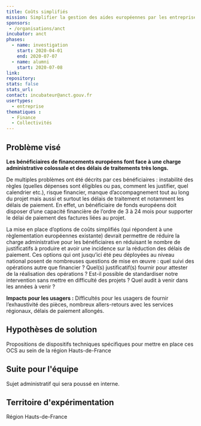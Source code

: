 ```yaml
---
title: Coûts simplifiés
mission: Simplifier la gestion des aides européennes par les entreprises
sponsors:
 - /organisations/anct
incubator: anct
phases:
  - name: investigation
    start: 2020-04-01
    end: 2020-07-07
  - name: alumni
    start: 2020-07-08
link:
repository:
stats: false
stats_url:
contact: incubateur@anct.gouv.fr
usertypes:
  - entreprise
thematiques : 
  - Finance
  - Collectivités
---
```


## Problème visé

**Les bénéficiaires de financements européens font face à une charge administrative colossale et des délais de traitements très longs.**

De multiples problèmes ont été décrits par ces bénéficiaires : instabilité des règles (quelles dépenses sont éligibles ou pas, comment les justifier, quel calendrier etc.), risque financier, manque d’accompagnement tout au long du projet mais aussi et surtout les délais de traitement et notamment les délais de paiement. En effet, un bénéficiaire de fonds européens doit disposer d’une capacité financière de l’ordre de 3 à 24 mois pour supporter le délai de paiement des factures liées au projet.

La mise en place d’options de coûts simplifiés (qui répondent à une règlementation européennes existante) devrait permettre de réduire la charge administrative
pour les bénéficiaires en réduisant le nombre de justificatifs à produire et avoir une incidence sur la
réduction des délais de paiement. Ces options qui ont jusqu’ici été peu déployées au niveau
national posent de nombreuses questions de mise en œuvre : quel suivi des opérations autre que
financier ? Quel(s) justificatif(s) fournir pour attester de la réalisation des opérations ? Est-il possible
de standardiser notre intervention sans mettre en difficulté des projets ? Quel audit à venir dans les
années à venir ?

**Impacts pour les usagers :**
Difficultés pour les usagers de fournir l’exhaustivité des pièces, nombreux allers-retours avec les
services régionaux, délais de paiement allongés.

## Hypothèses de solution
Propositions de dispositifs techniques spécifiques pour mettre en place ces OCS au sein de la région Hauts-de-France

## Suite pour l'équipe
Sujet administratif qui sera poussé en interne.

## Territoire d'expérimentation
Région Hauts-de-France
